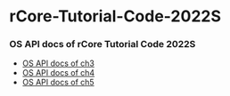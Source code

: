 # rCore-Tutorial-Code-2022S

### OS API docs of rCore Tutorial Code 2022S
- [OS API docs of ch3](https://learningos.github.io/rCore-Tutorial-Code-2022S/ch3/os/index.html)
- [OS API docs of ch4](https://learningos.github.io/rCore-Tutorial-Code-2022S/ch4/os/index.html)
- [OS API docs of ch5](https://learningos.github.io/rCore-Tutorial-Code-2022S/ch5/os/index.html)